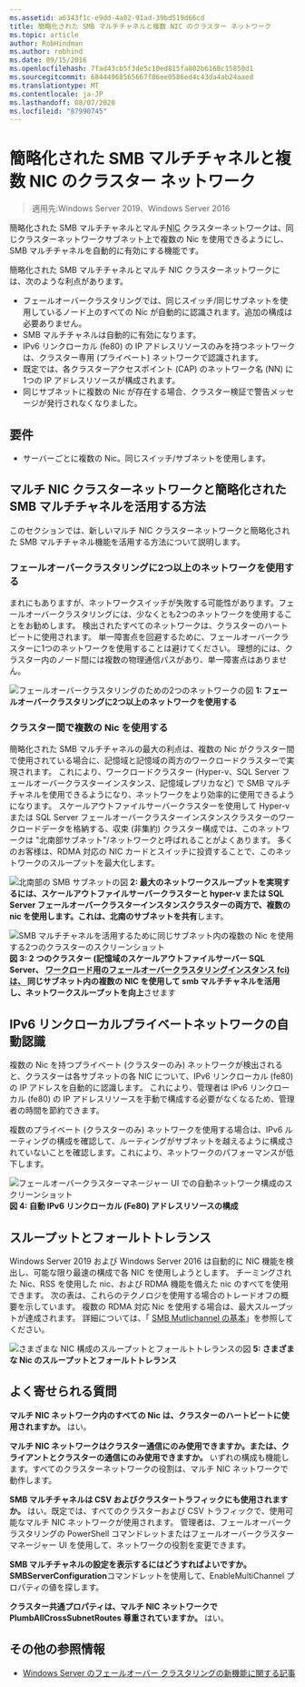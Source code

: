 ```yaml
---
ms.assetid: a6343f1c-e9dd-4a02-91ad-39bd519d66cd
title: 簡略化された SMB マルチチャネルと複数 NIC のクラスター ネットワーク
ms.topic: article
author: RobHindman
ms.author: robhind
ms.date: 09/15/2016
ms.openlocfilehash: 7fad43cb5f3de5c10ed815fa802b6168c15850d1
ms.sourcegitcommit: 68444968565667f86ee0586ed4c43da4ab24aaed
ms.translationtype: MT
ms.contentlocale: ja-JP
ms.lasthandoff: 08/07/2020
ms.locfileid: "87990745"
---
```

# <a name="simplified-smb-multichannel-and-multi-nic-cluster-networks"></a>簡略化された SMB マルチチャネルと複数 NIC のクラスター ネットワーク

> 適用先:Windows Server 2019、Windows Server 2016

簡略化された SMB マルチチャネルとマルチ<abbr title="ネットワーク インターフェイス カード">NIC</abbr> クラスターネットワークは、同じクラスターネットワークサブネット上で複数の Nic を使用できるようにし、SMB マルチチャネルを自動的に有効にする機能です。

簡略化された SMB マルチチャネルとマルチ NIC クラスターネットワークには、次のような利点があります。
- フェールオーバークラスタリングでは、同じスイッチ/同じサブネットを使用しているノード上のすべての Nic が自動的に認識されます。追加の構成は必要ありません。
- SMB マルチチャネルは自動的に有効になります。
- IPv6 リンクローカル (fe80) の IP アドレスリソースのみを持つネットワークは、クラスター専用 (プライベート) ネットワークで認識されます。
- 既定では、各クラスターアクセスポイント (CAP) のネットワーク名 (NN) に1つの IP アドレスリソースが構成されます。
- 同じサブネットに複数の Nic が存在する場合、クラスター検証で警告メッセージが発行されなくなりました。

## <a name="requirements"></a>要件
-   サーバーごとに複数の Nic。同じスイッチ/サブネットを使用します。

## <a name="how-to-take-advantage-of-multi-nic-clusters-networks-and-simplified-smb-multichannel"></a>マルチ NIC クラスターネットワークと簡略化された SMB マルチチャネルを活用する方法
このセクションでは、新しいマルチ NIC クラスターネットワークと簡略化された SMB マルチチャネル機能を活用する方法について説明します。

### <a name="use-at-least-two-networks-for-failover-clustering"></a>フェールオーバークラスタリングに2つ以上のネットワークを使用する
まれにもありますが、ネットワークスイッチが失敗する可能性があります。フェールオーバークラスタリングには、少なくとも2つのネットワークを使用することをお勧めします。 検出されたすべてのネットワークは、クラスターのハートビートに使用されます。 単一障害点を回避するために、フェールオーバークラスターに1つのネットワークを使用することは避けてください。 理想的には、クラスター内のノード間には複数の物理通信パスがあり、単一障害点はありません。

![フェールオーバークラスタリングのための2つのネットワークの図 ](media/Simplified-SMB-Multichannel-and-Multi-NIC-Cluster-Networks/Clustering_MulitNIC_Fig1.png)
 **1: フェールオーバークラスタリングに2つ以上のネットワークを使用する**

### <a name="use-multiple-nics-across-clusters"></a>クラスター間で複数の Nic を使用する

簡略化された SMB マルチチャネルの最大の利点は、複数の Nic がクラスター間で使用されている場合に、記憶域と記憶域の両方のワークロードクラスターで実現されます。 これにより、ワークロードクラスター (Hyper-v、SQL Server フェールオーバークラスターインスタンス、記憶域レプリカなど) で SMB マルチチャネルを使用できるようになり、ネットワークをより効率的に使用できるようになります。 スケールアウトファイルサーバークラスターを使用して Hyper-v または SQL Server フェールオーバークラスターインスタンスクラスターのワークロードデータを格納する、収束 (非集約) クラスター構成では、このネットワークは "北南部サブネット"/ネットワークと呼ばれることがよくあります。 多くのお客様は、RDMA 対応の NIC カードとスイッチに投資することで、このネットワークのスループットを最大化します。

![北南部の SMB サブネットの図 ](media/Simplified-SMB-Multichannel-and-Multi-NIC-Cluster-Networks/Clustering_MulitNIC_Fig2.png)
 **2: 最大のネットワークスループットを実現するには、スケールアウトファイルサーバークラスターと hyper-v または SQL Server フェールオーバークラスターインスタンスクラスターの両方で、複数の nic を使用します。これは、北南のサブネットを共有**します。

![SMB マルチチャネルを活用するために同じサブネット内の複数の Nic を使用する2つのクラスターのスクリーンショット ](media/Simplified-SMB-Multichannel-and-Multi-NIC-Cluster-Networks/Clustering_MulitNIC_Fig3.png)
 **図 3: 2 つのクラスター (記憶域のスケールアウトファイルサーバー SQL Server、 <abbr title=" "> ワークロード用のフェールオーバークラスタリングインスタンス fci) は、 </abbr> 同じサブネット内の複数の NIC を使用して smb マルチチャネルを活用し、ネットワークスループットを向上**させます

## <a name="automatic-recognition-of-ipv6-link-local-private-networks"></a>IPv6 リンクローカルプライベートネットワークの自動認識
複数の Nic を持つプライベート (クラスターのみ) ネットワークが検出されると、クラスターは各サブネットの各 NIC について、IPv6 リンクローカル (fe80) の IP アドレスを自動的に認識します。 これにより、管理者は IPv6 リンクローカル (fe80) の IP アドレスリソースを手動で構成する必要がなくなるため、管理者の時間を節約できます。

複数のプライベート (クラスターのみ) ネットワークを使用する場合は、IPv6 ルーティングの構成を確認して、ルーティングがサブネットを越えるように構成されていないことを確認します。これにより、ネットワークのパフォーマンスが低下します。

![フェールオーバークラスターマネージャー UI での自動ネットワーク構成のスクリーンショット ](media/Simplified-SMB-Multichannel-and-Multi-NIC-Cluster-Networks/Clustering_MulitNIC_Fig4.png)
 **図 4: 自動 IPv6 リンクローカル (Fe80) アドレスリソースの構成**

## <a name="throughput-and-fault-tolerance"></a>スループットとフォールトトレランス
Windows Server 2019 および Windows Server 2016 は自動的に NIC 機能を検出し、可能な限り最速の構成で各 NIC を使用しようとします。 チーミングされた Nic、RSS を使用した nic、および RDMA 機能を備えた nic のすべてを使用できます。 次の表は、これらのテクノロジを使用する場合のトレードオフの概要を示しています。 複数の RDMA 対応 Nic を使用する場合は、最大スループットが達成されます。 詳細については、「 [SMB Mutlichannel の基本](/archive/blogs/josebda/the-basics-of-smb-multichannel-a-feature-of-windows-server-2012-and-smb-3-0)」を参照してください。

![さまざまな NIC 構成のスループットとフォールトトレランスの図 ](media/Simplified-SMB-Multichannel-and-Multi-NIC-Cluster-Networks/Clustering_MulitNIC_Fig5.png)
 **5: さまざまな Nic のスループットとフォールトトレランス**

## <a name="frequently-asked-questions"></a>よく寄せられる質問
**マルチ NIC ネットワーク内のすべての Nic は、クラスターのハートビートに使用されますか。**
はい。

**マルチ NIC ネットワークはクラスター通信にのみ使用できますか。または、クライアントとクラスターの通信にのみ使用できますか。**
いずれの構成も機能します。すべてのクラスターネットワークの役割は、マルチ NIC ネットワークで動作します。

**SMB マルチチャネルは CSV およびクラスタートラフィックにも使用されますか。**
はい。既定では、すべてのクラスターおよび CSV トラフィックで、使用可能なマルチ NIC ネットワークが使用されます。 管理者は、フェールオーバークラスタリングの PowerShell コマンドレットまたはフェールオーバークラスターマネージャー UI を使用して、ネットワークの役割を変更できます。

**SMB マルチチャネルの設定を表示するにはどうすればよいですか。**
**SMBServerConfiguration**コマンドレットを使用して、EnableMultiChannel プロパティの値を探します。

**クラスター共通プロパティは、マルチ NIC ネットワークで PlumbAllCrossSubnetRoutes 尊重されていますか。**
はい。

## <a name="additional-references"></a>その他の参照情報
- [Windows Server のフェールオーバー クラスタリングの新機能に関する記事](whats-new-in-failover-clustering.md)